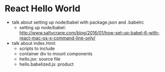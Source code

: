 React Hello World
=================

* talk about setting up node/babel with package.json and .babelrc
    - setting up node/babel: http://www.saltycrane.com/blog/2016/01/how-set-up-babel-6-with-react-mac-os-x-command-line-only/
* talk about index.html:
    - scripts to include
    - container div to mount components
    - hello.jsx: source file
    - hello.babelized.js: product